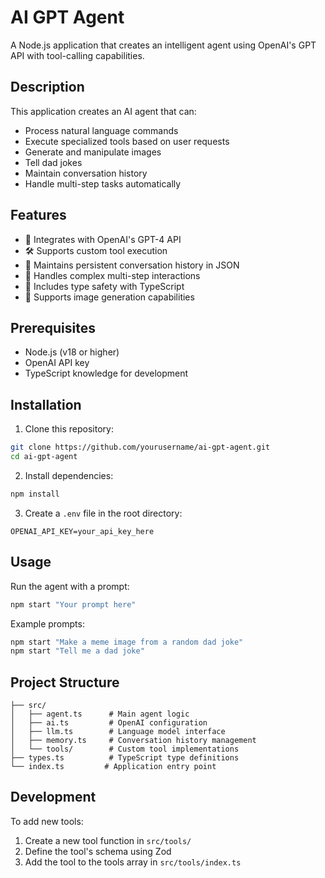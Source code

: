 # AI GPT Agent
A Node.js application that creates an intelligent agent using OpenAI's GPT API with tool-calling capabilities.

## Description
This application creates an AI agent that can:
- Process natural language commands
- Execute specialized tools based on user requests
- Generate and manipulate images
- Tell dad jokes
- Maintain conversation history
- Handle multi-step tasks automatically

## Features
- 🤖 Integrates with OpenAI's GPT-4 API
- 🛠️ Supports custom tool execution
- 💾 Maintains persistent conversation history in JSON
- 🔄 Handles complex multi-step interactions
- 📝 Includes type safety with TypeScript
- 🎨 Supports image generation capabilities

## Prerequisites
- Node.js (v18 or higher)
- OpenAI API key
- TypeScript knowledge for development

## Installation

1. Clone this repository:
```bash
git clone https://github.com/yourusername/ai-gpt-agent.git
cd ai-gpt-agent
```

2. Install dependencies:
```bash
npm install
```

3. Create a `.env` file in the root directory:
```env
OPENAI_API_KEY=your_api_key_here
```

## Usage

Run the agent with a prompt:
```bash
npm start "Your prompt here"
```

Example prompts:
```bash
npm start "Make a meme image from a random dad joke"
npm start "Tell me a dad joke"
```

## Project Structure
```
├── src/
│   ├── agent.ts      # Main agent logic
│   ├── ai.ts         # OpenAI configuration
│   ├── llm.ts        # Language model interface
│   ├── memory.ts     # Conversation history management
│   └── tools/        # Custom tool implementations
├── types.ts          # TypeScript type definitions
└── index.ts         # Application entry point
```

## Development

To add new tools:
1. Create a new tool function in `src/tools/`
2. Define the tool's schema using Zod
3. Add the tool to the tools array in `src/tools/index.ts`
